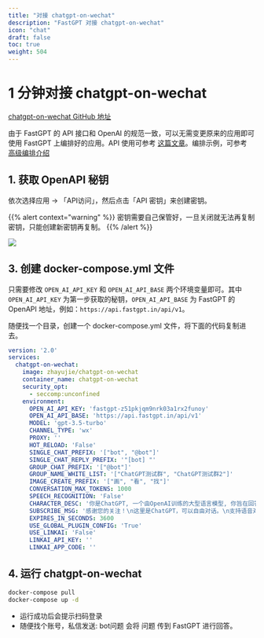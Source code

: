 ```yaml
---
title: "对接 chatgpt-on-wechat"
description: "FastGPT 对接 chatgpt-on-wechat"
icon: "chat"
draft: false
toc: true
weight: 504
---
```


# 1 分钟对接 chatgpt-on-wechat

[chatgpt-on-wechat GitHub 地址](https://github.com/zhayujie/chatgpt-on-wechat)

由于 FastGPT 的 API 接口和 OpenAI 的规范一致，可以无需变更原来的应用即可使用 FastGPT 上编排好的应用。API 使用可参考 [这篇文章](/docs/use-cases/openapi/)。编排示例，可参考 [高级编排介绍](/docs/workflow/intro)

## 1. 获取 OpenAPI 秘钥

依次选择应用 -> 「API访问」，然后点击「API 密钥」来创建密钥。

{{% alert context="warning" %}}
密钥需要自己保管好，一旦关闭就无法再复制密钥，只能创建新密钥再复制。
{{% /alert %}}

![](/imgs/fastgpt-api.png)


## 3. 创建 docker-compose.yml 文件

只需要修改 `OPEN_AI_API_KEY` 和 `OPEN_AI_API_BASE` 两个环境变量即可。其中 `OPEN_AI_API_KEY` 为第一步获取的秘钥，`OPEN_AI_API_BASE` 为 FastGPT 的 OpenAPI 地址，例如：`https://api.fastgpt.in/api/v1`。

随便找一个目录，创建一个 docker-compose.yml 文件，将下面的代码复制进去。

```yml
version: '2.0'
services:
  chatgpt-on-wechat:
    image: zhayujie/chatgpt-on-wechat
    container_name: chatgpt-on-wechat
    security_opt:
      - seccomp:unconfined
    environment:
      OPEN_AI_API_KEY: 'fastgpt-z51pkjqm9nrk03a1rx2funoy'
      OPEN_AI_API_BASE: 'https://api.fastgpt.in/api/v1'
      MODEL: 'gpt-3.5-turbo'
      CHANNEL_TYPE: 'wx'
      PROXY: ''
      HOT_RELOAD: 'False'
      SINGLE_CHAT_PREFIX: '["bot", "@bot"]'
      SINGLE_CHAT_REPLY_PREFIX: '"[bot] "'
      GROUP_CHAT_PREFIX: '["@bot"]'
      GROUP_NAME_WHITE_LIST: '["ChatGPT测试群", "ChatGPT测试群2"]'
      IMAGE_CREATE_PREFIX: '["画", "看", "找"]'
      CONVERSATION_MAX_TOKENS: 1000
      SPEECH_RECOGNITION: 'False'
      CHARACTER_DESC: '你是ChatGPT, 一个由OpenAI训练的大型语言模型, 你旨在回答并解决人们的任何问题，并且可以使用多种语言与人交流。'
      SUBSCRIBE_MSG: '感谢您的关注！\n这里是ChatGPT，可以自由对话。\n支持语音对话。\n支持图片输入。\n支持图片输出，画字开头的消息将按要求创作图片。\n支持tool、角色扮演和文字冒险等丰富的插件。\n输入{trigger_prefix}#help 查看详细指令。'
      EXPIRES_IN_SECONDS: 3600
      USE_GLOBAL_PLUGIN_CONFIG: 'True'
      USE_LINKAI: 'False'
      LINKAI_API_KEY: ''
      LINKAI_APP_CODE: ''

```

## 4. 运行 chatgpt-on-wechat

```bash
docker-compose pull
docker-compose up -d
```

* 运行成功后会提示扫码登录
* 随便找个账号，私信发送: bot问题  会将 问题 传到 FastGPT 进行回答。